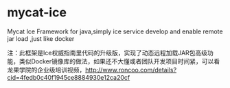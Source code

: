 # mycat-ice
Mycat Ice Framework for java,simply ice service develop and enable remote jar load ,just like docker 

注：此框架是Ice权威指南里代码的升级版，实现了动态远程加载JAR包高级功能，类似Docker镜像库的做法，如果还不大懂或者团队开发项目时间紧，可以看龙果学院的企业级培训视频，http://www.roncoo.com/details?cid=4fedb0c40f1945ce8884930e12ca20cf
